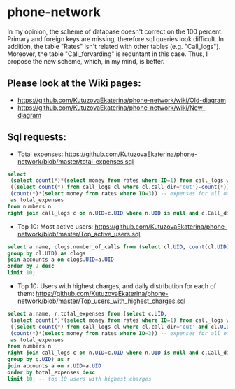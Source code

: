 # phone-network

In my opinion, the scheme of database doesn't correct on the 100 percent. Primary and foreign keys are missing, therefore sql queries look difficult. In addition, the table "Rates" isn't related with other tables (e.g. "Call_logs"). Moreover, the table "Call_forvarding" is reduntant in this case. Thus, I propose the new scheme, which, in my mind, is better.

## Please look at the Wiki pages:
* https://github.com/KutuzovaEkaterina/phone-network/wiki/Old-diagram
* https://github.com/KutuzovaEkaterina/phone-network/wiki/New-diagram

## Sql requests:
 * Total expenses: https://github.com/KutuzovaEkaterina/phone-network/blob/master/total_expenses.sql
 ```sql 
 select 
  (select count(*)*(select money from rates where ID=1) from call_logs where call_logs.Call_dir='in') + -- expenses for all incoming calls  
  ((select count(*) from call_logs cl where cl.call_dir='out')-count(*))*(select money from rates where ID=2) + -- expenses for outgoing calls to phone numbers from Numbers table
  (count(*)*(select money from rates where ID=3)) -- expenses for all other outgoing calls
  as total_expenses
from numbers n
right join call_logs c on n.UID=c.UID where n.UID is null and c.Call_dir='out';
```
* Top 10: Most active users: https://github.com/KutuzovaEkaterina/phone-network/blob/master/Top_active_users.sql
 ```sql 
select a.name, clogs.number_of_calls from (select cl.UID, count(cl.UID) as number_of_calls from call_logs cl
group by cl.UID) as clogs
join accounts a on clogs.UID=a.UID
order by 2 desc
limit 10;
```
* Top 10: Users with highest charges, and daily distribution for each of them: https://github.com/KutuzovaEkaterina/phone-network/blob/master/Top_users_with_highest_charges.sql
 ```sql 
select a.name, r.total_expenses from (select c.UID,
  (select count(*)*(select money from rates where ID=1) from call_logs where call_logs.Call_dir='in' and call_logs.UID = c.UID) + -- expenses for all incoming calls for specific uid
  ((select count(*) from call_logs cl where cl.call_dir='out' and cl.UID=c.UID)-count(*))*(select money from rates where ID=2) + -- expenses for outgoing calls to phone numbers from Numbers table for specific uid
  (count(*)*(select money from rates where ID=3)) -- expenses for all other outgoing calls for specific uid
  as total_expenses
from numbers n
right join call_logs c on n.UID=c.UID where n.UID is null and c.Call_dir='out'
group by c.UID) as r
join accounts a on r.UID=a.UID
order by total_expenses desc
limit 10; -- top 10 users with highest charges
```
